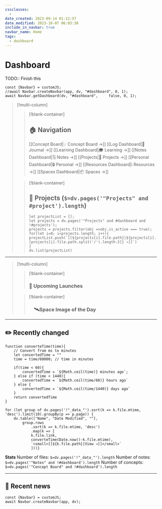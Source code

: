 ```yaml
---
cssclasses:
  - 
date_created: 2023-09-14 01:12:57
date_modified: 2023-10-07 06:03:30
include_in_navbar: true
navbar_name: Home
tags:
  - dashboard
---
```

# Dashboard
TODO:: Finish this
```dataviewjs
const {Navbar} = customJS;
//await Navbar.createNavbar(app, dv, "#dashboard", 0, 1);
await Navbar.getDashboard(dv, "#dashboard", 	false, 0, 1);
```

>[!multi-column]
>
>>[!blank-container]
>>## 🏠 Navigation
>>[[Concept Board|💡  Concept Board →]]
>>[[Log Dashboard|📘 Journal →]]
>>[[Learning Dashboard|🎓  Learning →]]
>>[[Notes Dashboard|🗒️  Notes →]]
>>[[Projects|📐  Projects →]]
>>[[Personal Dashboard|🔒  Personal →]]
>>[[Resources Dashboard|ℹ️  Resources →]]
>>[[Spaces Dashboard|📦  Spaces →]]
>
>>[!blank-container]
>>## 📐 Projects (`$=dv.pages('"Projects" and #project').length`)
>>
>>```dataviewjs
>>let projectList = [];
>>let projects = dv.pages('"Projects" and #dashboard and !#projects');
>>projects = projects.filter(obj =>obj.is_active === true);
>>for(let i=0; i<projects.length; i++){
>>projectList.push(`[[${projects[i].file.path}|${projects[i].file.path.split('/')[projects[i].file.path.split('/').length-2]} →]]`)
>>}
>>dv.list(projectList)
>>```

---

>[!multi-column]
>
>>[!blank-container]
>>### 🚀 Upcoming Launches
>
>>[!blank-container]
>>### &emsp;🛰️Space Image of the Day

---

## ✏️ Recently changed

```dataviewjs
function converteTime(time){
	// Convert from ms to minutes
	let convertedTime = ""
	time = time/60000; // time in minutes

	if(time < 60){
		convertedTime = `${Math.ceil(time)} minutes ago`;
	} else if (time < 1440){
		convertedTime = `${Math.ceil(time/60)} hours ago`
	} else {
		convertedTime = `${Math.ceil(time/1440)} days ago`
	}	
	return convertedTime
}

for (let group of dv.pages('!"_data_"').sort(k => k.file.mtime, 'desc').limit(10).groupBy(p => p.page)) {
	dv.table(["Name", "Date Modified", ""], 
		group.rows
			.sort(k => k.file.mtime, 'desc')
			.map(k => [
			k.file.link, 
			converteTime(Date.now()-k.file.mtime),
			`<small>[[${k.file.path}|View →]]</small>`
			]))}
```

**Stats**
Number of files: `$=dv.pages('!"_data_"').length`
Number of notes: `$=dv.pages('"Notes" and !#dashboard').length`
Number of concepts: `$=dv.pages('"Concept Board" and !#dashboard').length`

---

## 📰 Recent news

```dataviewjs
const {Navbar} = customJS;
await Navbar.createNavbar(app, dv); 
```
